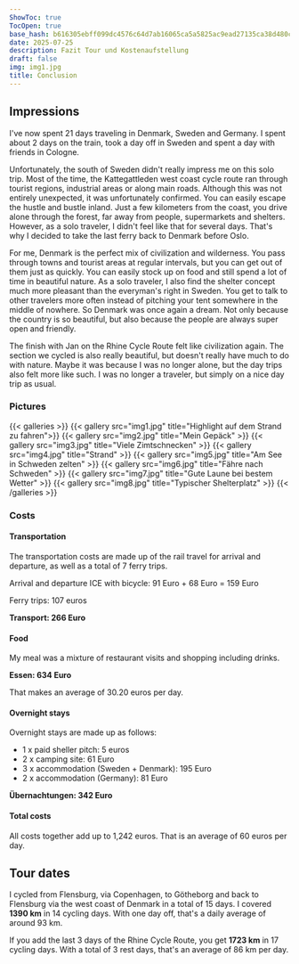 ```yaml
---
ShowToc: true
TocOpen: true
base_hash: b616305ebff099dc4576c64d7ab16065ca5a5825ac9ead27135ca38d480cbc0b
date: 2025-07-25
description: Fazit Tour und Kostenaufstellung
draft: false
img: img1.jpg
title: Conclusion
---
```


## Impressions
I've now spent 21 days traveling in Denmark, Sweden and Germany.
I spent about 2 days on the train, took a day off in Sweden and spent a day with friends in Cologne.

Unfortunately, the south of Sweden didn't really impress me on this solo trip.
Most of the time, the Kattegattleden west coast cycle route ran through tourist regions, industrial areas or along main roads.
Although this was not entirely unexpected, it was unfortunately confirmed.
You can easily escape the hustle and bustle inland. Just a few kilometers from the coast, you drive alone through the forest, far away from people, supermarkets and shelters. However, as a solo traveler, I didn't feel like that for several days.
That's why I decided to take the last ferry back to Denmark before Oslo.

For me, Denmark is the perfect mix of civilization and wilderness.
You pass through towns and tourist areas at regular intervals, but you can get out of them just as quickly.
You can easily stock up on food and still spend a lot of time in beautiful nature.
As a solo traveler, I also find the shelter concept much more pleasant than the everyman's right in Sweden.
You get to talk to other travelers more often instead of pitching your tent somewhere in the middle of nowhere.
So Denmark was once again a dream. Not only because the country is so beautiful, but also because the people are always super open and friendly.

The finish with Jan on the Rhine Cycle Route felt like civilization again.
The section we cycled is also really beautiful, but doesn't really have much to do with nature.
Maybe it was because I was no longer alone, but the day trips also felt more like such.
I was no longer a traveler, but simply on a nice day trip as usual.

### Pictures
{{< galleries >}}
{{< gallery src="img1.jpg" title="Highlight auf dem Strand zu fahren">}}
{{< gallery src="img2.jpg" title="Mein Gepäck" >}}
{{< gallery src="img3.jpg" title="Viele Zimtschnecken" >}}
{{< gallery src="img4.jpg" title="Strand" >}}
{{< gallery src="img5.jpg" title="Am See in Schweden zelten" >}}
{{< gallery src="img6.jpg" title="Fähre nach Schweden" >}}
{{< gallery src="img7.jpg" title="Gute Laune bei bestem Wetter" >}}
{{< gallery src="img8.jpg" title="Typischer Shelterplatz" >}}
{{< /galleries >}}

### Costs
#### Transportation
The transportation costs are made up of the rail travel for arrival and departure, as well as a total of 7 ferry trips.

Arrival and departure ICE with bicycle: 91 Euro + 68 Euro = 159 Euro

Ferry trips: 107 euros

**Transport: 266 Euro**

#### Food
My meal was a mixture of restaurant visits and shopping including drinks.

**Essen: 634 Euro**

That makes an average of 30.20 euros per day.

#### Overnight stays
Overnight stays are made up as follows:
- 1 x paid sheller pitch: 5 euros
- 2 x camping site: 61 Euro
- 3 x accommodation (Sweden + Denmark): 195 Euro
- 2 x accommodation (Germany): 81 Euro


**Übernachtungen: 342 Euro**

#### Total costs
All costs together add up to 1,242 euros.
That is an average of 60 euros per day.

## Tour dates
I cycled from Flensburg, via Copenhagen, to Götheborg and back to Flensburg via the west coast of Denmark in a total of 15 days. I covered **1390 km** in 14 cycling days.
With one day off, that's a daily average of around 93 km.

If you add the last 3 days of the Rhine Cycle Route, you get **1723 km** in 17 cycling days. With a total of 3 rest days, that's an average of 86 km per day.